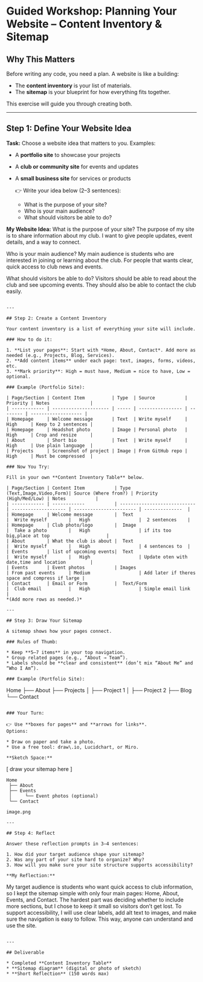 # Guided Workshop: Planning Your Website – Content Inventory & Sitemap

## Why This Matters

Before writing any code, you need a plan. A website is like a building:

* The **content inventory** is your list of materials.
* The **sitemap** is your blueprint for how everything fits together.

This exercise will guide you through creating both.

---

## Step 1: Define Your Website Idea

**Task:** Choose a website idea that matters to you. Examples:

* A **portfolio site** to showcase your projects
* A **club or community site** for events and updates
* A **small business site** for services or products

    👉 Write your idea below (2–3 sentences):

    * What is the purpose of your site?
    * Who is your main audience?
    * What should visitors be able to do?

**My Website Idea:**
What is the purpose of your site?
 The purpose of my site is to share information about my club. I want to give people updates, event details, and a way to connect.

Who is your main audience?
My main audience is students who are interested in joining or learning about the club. For people that wants clear, quick access to club news and events.

What should visitors be able to do?
Visitors should be able to read about the club and see upcoming events. They should also be able to contact the club easily.

```

---

## Step 2: Create a Content Inventory

Your content inventory is a list of everything your site will include.

### How to do it:

1. **List your pages**: Start with *Home, About, Contact*. Add more as needed (e.g., Projects, Blog, Services).
2. **Add content items** under each page: text, images, forms, videos, etc.
3. **Mark priority**: High = must have, Medium = nice to have, Low = optional.

### Example (Portfolio Site):

| Page/Section | Content Item          | Type  | Source           | Priority | Notes               |
| ------------ | --------------------- | ----- | ---------------- | -------- | ------------------- |
| Homepage     | Welcome message       | Text  | Write myself     | High     | Keep to 2 sentences |
| Homepage     | Headshot photo        | Image | Personal photo   | High     | Crop and resize     |
| About        | Short bio             | Text  | Write myself     | High     | Use plain language  |
| Projects     | Screenshot of project | Image | From GitHub repo | High     | Must be compressed  |

### Now You Try:

Fill in your own **Content Inventory Table** below.

| Page/Section | Content Item           | Type (Text,Image,Video,Form)| Source (Where from?) | Priority (High/Med/Low) | Notes           |
| ------------ | ------------           | ----------------------------| -------------------- | ----------------------- | --------------  |
| Homepage     | Welcome message        |  Text                       |  Write myself        |   High                  |  2 sentences    |
| Homepage     | Club photo/logo        |  Image                      |  Take a photo        |   High                  | if its too big,place at top                     |
| About        | What the club is about |  Text                       |  Write myself        |   High                  | 4 sentences to  |
| Events       | list of upcoming events|  Text                       |  Write myself        |   High                  | Update oten with date,time and location         |
| Events       | Event photos           | Images                      | From past events     | Medium                  | Add later if theres space and compress if large |
| Contact      | Email or Form          |  Text/Form                  |  Club email          |   High                  | Simple email link                               |
*(Add more rows as needed.)*

---

## Step 3: Draw Your Sitemap

A sitemap shows how your pages connect.

### Rules of Thumb:

* Keep **5–7 items** in your top navigation.
* Group related pages (e.g., “About → Team”).
* Labels should be **clear and consistent** (don’t mix “About Me” and “Who I Am”).

### Example (Portfolio Site):

```
Home
 ├── About
 ├── Projects
 │     ├── Project 1
 │     ├── Project 2
 ├── Blog
 └── Contact
```

### Your Turn:

👉 Use **boxes for pages** and **arrows for links**.
Options:

* Draw on paper and take a photo.
* Use a free tool: draw\.io, Lucidchart, or Miro.

**Sketch Space:**

```
[ draw your sitemap here ]
```
Home
 ├── About
 ├── Events
 │     └── Event photos (optional)
 └── Contact

image.png

---

## Step 4: Reflect

Answer these reflection prompts in 3–4 sentences:

1. How did your target audience shape your sitemap?
2. Was any part of your site hard to organize? Why?
3. How will you make sure your site structure supports accessibility?

**My Reflection:**

```
My target audience is students who want quick access to club information, so I kept the sitemap simple with only four main pages: Home, About, Events, and Contact. The hardest part was deciding whether to include more sections, but I chose to keep it small so visitors don’t get lost. To support accessibility, I will use clear labels, add alt text to images, and make sure the navigation is easy to follow. This way, anyone can understand and use the site.
```

---

## Deliverable

* Completed **Content Inventory Table**
* **Sitemap diagram** (digital or photo of sketch)
* **Short Reflection** (150 words max)

